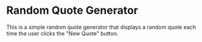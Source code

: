 # Random Quote Generator

This is a simple random quote generator that displays a random quote each time the user clicks the "New Quote" button.